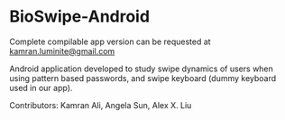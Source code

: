 # BioSwipe-Android
Complete compilable app version can be requested at kamran.luminite@gmail.com

Android application developed to study swipe dynamics of users when using pattern based passwords, and swipe keyboard (dummy keyboard used in our app).

Contributors: Kamran Ali, Angela Sun, Alex X. Liu
